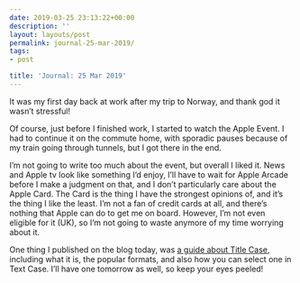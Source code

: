 ```yaml
---
date: 2019-03-25 23:13:22+00:00
description: ''
layout: layouts/post
permalink: journal-25-mar-2019/
tags:
- post

title: 'Journal: 25 Mar 2019'
---
```


<p>It was my first day back at work after my trip to Norway, and thank god it wasn&#8217;t stressful!</p>
<p>Of course, just before I finished work, I started to watch the Apple Event. I had to continue it on the commute home, with sporadic pauses because of my train going through tunnels, but I got there in the end.</p>
<p>I&#8217;m not going to write too much about the event, but overall I liked it. News and Apple tv look like something I&#8217;d enjoy, I&#8217;ll have to wait for Apple Arcade before I make a judgment on that, and I don&#8217;t particularly care about the Apple Card. The Card is the thing I have the strongest opinions of, and it&#8217;s the thing I like the least. I&#8217;m not a fan of credit cards at all, and there&#8217;s nothing that Apple can do to get me on board. However, I&#8217;m not even eligible for it (UK), so I&#8217;m not going to waste anymore of my time worrying about it.</p>
<p>One thing I published on the blog today, was <a href="https://chrishannah.me/what-is-title-case/">a guide about Title Case</a>, including what it is, the popular formats, and also how you can select one in Text Case. I&#8217;ll have one tomorrow as well, so keep your eyes peeled!</p>

